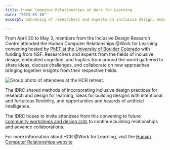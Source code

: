 ```yaml
---
title: Human Computer Relationships at Work for Learning
date: "2023-05-10"
excerpt: Convening of researchers and experts on inclusive design, embodied cognition, and haptics.

---
```


From April 30 to May 3, members from the Inclusive Design Research Centre
attended the Human Computer Relationships @Work for Learning convening hosted by
[PhET at the University of Boulder Colorado](https://phet.colorado.edu/) with
funding from NSF. Researchers and experts from the fields of inclusive design,
embodied cognition, and haptics from around the world gathered to share ideas,
discuss challenges, and collaborate on new approaches bringing together insights
from their respective fields.

<img src="/assets/media/hcr-retreat.jpg"
alt="Group photo of attendees at the HCR retreat.">

The IDRC shared methods of incorporating inclusive design practices for
research and design for learning, ideas for building designs with intentional
and fortuitous flexibility, and opportunities and hazards of artificial
intelligence.

The IDRC hopes to invite attendees from this convening to future
[community workshops and design crits](https://wiki.fluidproject.org/display/fluid/Community+workshops+and+design+crits)
to continue building relationships and advance collaborations.

For more information about HCR @Work for Learning, visit the
[Human Computer Relationships website](https://www.colorado.edu/project/human-computer-relationships/)
